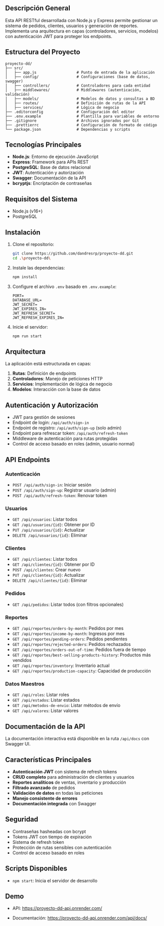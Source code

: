 ## Descripción General

Esta API RESTful desarrollada con Node.js y Express permite gestionar un sistema de pedidos, clientes, usuarios y generación de reportes. Implementa una arquitectura en capas (controladores, servicios, modelos) con autenticación JWT para proteger los endpoints.

## Estructura del Proyecto

```
proyecto-dd/
├── src/
│   ├── app.js                  # Punto de entrada de la aplicación
│   ├── config/                 # Configuraciones (base de datos, swagger)
│   ├── controllers/            # Controladores para cada entidad
│   ├── middlewares/            # Middlewares (autenticación, validación)
│   ├── models/                 # Modelos de datos y consultas a BD
│   ├── routes/                 # Definición de rutas de la API
│   ├── services/               # Lógica de negocio
├── .editorconfig               # Configuración del editor
├── .env.example                # Plantilla para variables de entorno
├── .gitignore                  # Archivos ignorados por Git
├── .prettierrc                 # Configuración de formato de código
└── package.json                # Dependencias y scripts
```

## Tecnologías Principales

- **Node.js**: Entorno de ejecución JavaScript
- **Express**: Framework para APIs REST
- **PostgreSQL**: Base de datos relacional
- **JWT**: Autenticación y autorización
- **Swagger**: Documentación de la API
- **bcryptjs**: Encriptación de contraseñas

## Requisitos del Sistema

- Node.js (v16+)
- PostgreSQL

## Instalación

1. Clone el repositorio:

   ```bash
   git clone https://github.com/dandresrp/proyecto-dd.git
   cd .\proyecto-dd\
   ```

2. Instale las dependencias:

   ```bash
   npm install
   ```

3. Configure el archivo `.env` basado en `.env.example`:

   ```
   PORT=
   DATABASE_URL=
   JWT_SECRET=
   JWT_EXPIRES_IN=
   JWT_REFRESH_SECRET=
   JWT_REFRESH_EXPIRES_IN=
   ```

4. Inicie el servidor:
   ```bash
   npm run start
   ```

## Arquitectura

La aplicación está estructurada en capas:

1. **Rutas**: Definición de endpoints
2. **Controladores**: Manejo de peticiones HTTP
3. **Servicios**: Implementación de lógica de negocio
4. **Modelos**: Interacción con la base de datos

## Autenticación y Autorización

- JWT para gestión de sesiones
- Endpoint de login: `/api/auth/sign-in`
- Endpoint de registro: `/api/auth/sign-up` (solo admin)
- Endpoint para refrescar token: `/api/auth/refresh-token`
- Middleware de autenticación para rutas protegidas
- Control de acceso basado en roles (admin, usuario normal)

## API Endpoints

### Autenticación

- `POST /api/auth/sign-in`: Iniciar sesión
- `POST /api/auth/sign-up`: Registrar usuario (admin)
- `POST /api/auth/refresh-token`: Renovar token

### Usuarios

- `GET /api/usuarios`: Listar todos
- `GET /api/usuarios/{id}`: Obtener por ID
- `PUT /api/usuarios/{id}`: Actualizar
- `DELETE /api/usuarios/{id}`: Eliminar

### Clientes

- `GET /api/clientes`: Listar todos
- `GET /api/clientes/{id}`: Obtener por ID
- `POST /api/clientes`: Crear nuevo
- `PUT /api/clientes/{id}`: Actualizar
- `DELETE /api/clientes/{id}`: Eliminar

### Pedidos

- `GET /api/pedidos`: Listar todos (con filtros opcionales)

### Reportes

- `GET /api/reportes/orders-by-month`: Pedidos por mes
- `GET /api/reportes/income-by-month`: Ingresos por mes
- `GET /api/reportes/pending-orders`: Pedidos pendientes
- `GET /api/reportes/rejected-orders`: Pedidos rechazados
- `GET /api/reportes/orders-out-of-time`: Pedidos fuera de tiempo
- `GET /api/reportes/best-selling-products-history`: Productos más vendidos
- `GET /api/reportes/inventory`: Inventario actual
- `GET /api/reportes/production-capacity`: Capacidad de producción

### Datos Maestros

- `GET /api/roles`: Listar roles
- `GET /api/estados`: Listar estados
- `GET /api/metodos-de-envio`: Listar métodos de envío
- `GET /api/valores`: Listar valores

## Documentación de la API

La documentación interactiva está disponible en la ruta `/api/docs` con Swagger UI.

## Características Principales

- **Autenticación JWT** con sistema de refresh tokens
- **CRUD completo** para administración de clientes y usuarios
- **Reportes analíticos** de ventas, inventario y producción
- **Filtrado avanzado** de pedidos
- **Validación de datos** en todas las peticiones
- **Manejo consistente de errores**
- **Documentación integrada** con Swagger

## Seguridad

- Contraseñas hasheadas con bcrypt
- Tokens JWT con tiempo de expiración
- Sistema de refresh token
- Protección de rutas sensibles con autenticación
- Control de acceso basado en roles

## Scripts Disponibles

- `npm start`: Inicia el servidor de desarrollo

## Demo

- API: https://proyecto-dd-api.onrender.com/

- Documentación: https://proyecto-dd-api.onrender.com/api/docs/
